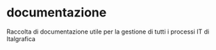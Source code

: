# documentazione
Raccolta di documentazione utile per la gestione di tutti i processi IT di Italgrafica
